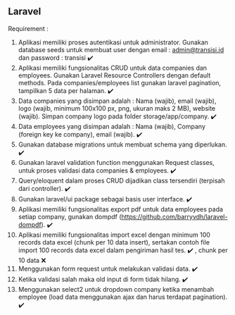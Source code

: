 ## Laravel
Requirement : 

1. Aplikasi memiliki proses autentikasi untuk administrator. Gunakan database seeds untuk membuat user dengan email :
admin@transisi.id dan password : transisi :heavy_check_mark:
2. Aplikasi memiliki fungsionalitas CRUD untuk data companies dan employees. Gunakan Laravel Resource Controllers dengan default
methods. Pada companies/employees list gunakan laravel pagination, tampilkan 5 data per halaman. :heavy_check_mark:
3. Data companies yang disimpan adalah : Nama (wajib), email (wajib), logo (wajib, minimum 100x100 px, png, ukuran maks 2 MB),
website (wajib). Simpan company logo pada folder storage/app/company. :heavy_check_mark:
4. Data employees yang disimpan adalah : Nama (wajib), Company (foreign key ke company), email (wajib). :heavy_check_mark:
5. Gunakan database migrations untuk membuat schema yang diperlukan. :heavy_check_mark:
6. Gunakan laravel validation function menggunakan Request classes, untuk proses validasi data companies & employees. :heavy_check_mark:
7. Query/eloquent dalam proses CRUD dijadikan class tersendiri (terpisah dari controller). :heavy_check_mark:
8. Gunakan laravel/ui package sebagai basis user interface. :heavy_check_mark:
9. Aplikasi memiliki fungsionalitas export pdf untuk data employees pada setiap company, gunakan dompdf
(https://github.com/barryvdh/laravel-dompdf). :heavy_check_mark:
10. Aplikasi memiliki fungsionalitas import excel dengan minimum 100 records data excel (chunk per 10 data insert), sertakan contoh
file import 100 records data excel dalam pengiriman hasil tes. :heavy_check_mark: , chunk per 10 data :x:
11. Menggunakan form request untuk melakukan validasi data. :heavy_check_mark:
12. Ketika validasi salah maka old input di form tidak hilang. :heavy_check_mark:
13. Menggunakan select2 untuk dropdown company ketika menambah employee (load data menggunakan ajax dan harus terdapat
pagination). :heavy_check_mark:
